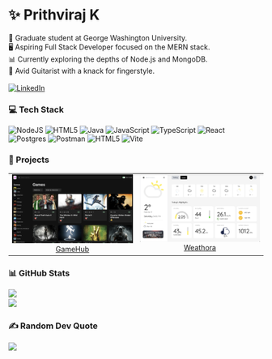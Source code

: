# ✨ Prithviraj K
🏫  Graduate student at George Washington University.<br>
🖥️  Aspiring Full Stack Developer focused on the MERN stack.<br>
📊  Currently exploring the depths of Node.js and MongoDB.<br>
🎸  Avid Guitarist with a knack for fingerstyle.<br><br>
[![LinkedIn](https://img.shields.io/badge/LinkedIn-%230077B5.svg?logo=linkedin&logoColor=white)](https://linkedin.com/in/prithkalai) 

### 💻 Tech Stack
![NodeJS](https://img.shields.io/badge/node.js-6DA55F?style=for-the-badge&logo=node.js&logoColor=white) ![HTML5](https://img.shields.io/badge/html5-%23E34F26.svg?style=for-the-badge&logo=html5&logoColor=white) ![Java](https://img.shields.io/badge/java-%23ED8B00.svg?style=for-the-badge&logo=openjdk&logoColor=white) ![JavaScript](https://img.shields.io/badge/javascript-%23323330.svg?style=for-the-badge&logo=javascript&logoColor=%23F7DF1E) ![TypeScript](https://img.shields.io/badge/typescript-%23007ACC.svg?style=for-the-badge&logo=typescript&logoColor=white) ![React](https://img.shields.io/badge/react-%2320232a.svg?style=for-the-badge&logo=react&logoColor=%2361DAFB) ![Postgres](https://img.shields.io/badge/postgres-%23316192.svg?style=for-the-badge&logo=postgresql&logoColor=white) ![Postman](https://img.shields.io/badge/Postman-FF6C37?style=for-the-badge&logo=postman&logoColor=white) ![HTML5](https://img.shields.io/badge/html5-%23E34F26.svg?style=for-the-badge&logo=html5&logoColor=white) ![Vite](https://img.shields.io/badge/vite-%23646CFF.svg?style=for-the-badge&logo=vite&logoColor=white)

### 🏁 Projects
<table>
  <tr>
    <td align="center" valign="top">
      <a href="https://game-hub-bice-nu.vercel.app">
        <img src="game-hub.jpg" alt="GameHub" width="500"/><br />
        <span>GameHub</span>
      </a>
    </td>
    <td align="center" valign="top">
      <a href="https://weathora.vercel.app">
        <img src="weathora.jpg" alt="GameHub" width="500"/><br />
        <span>Weathora</span>
      </a>
    </td>
    <!-- Repeat the <td> block for more projects -->
  </tr>
</table>




### 📊 GitHub Stats
![](https://github-readme-streak-stats.herokuapp.com/?user=Prithvi0709&theme=radical&hide_border=true)<br/>
![](https://github-readme-stats.vercel.app/api/top-langs/?username=Prithvi0709&theme=radical&hide_border=true&include_all_commits=true&count_private=true&layout=compact)


### ✍️ Random Dev Quote
![](https://quotes-github-readme.vercel.app/api?type=horizontal&theme=radical)

<!-- Proudly created with GPRM ( https://gprm.itsvg.in ) -->
